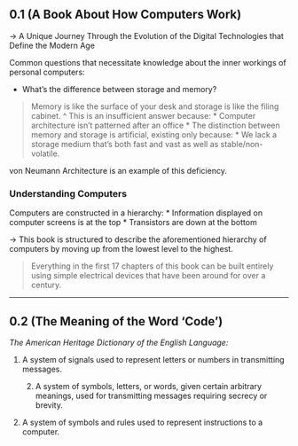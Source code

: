 ## 0.1 (A Book About How Computers Work)
-> A Unique Journey Through the Evolution of the Digital Technologies that Define the Modern Age

Common questions that necessitate knowledge about the inner workings of personal computers:
* What’s the difference between storage and memory?
> Memory is like the surface of your desk and storage is like the filing cabinet.
^ This is an insufficient answer because:
	* Computer architecture isn’t patterned after an office
	* The distinction between memory and storage is artificial, existing only because:
		* We lack a storage medium that’s both fast and vast as well as stable/non-volatile.

von Neumann Architecture is an example of this deficiency.

### Understanding Computers
Computers are constructed in a hierarchy:
	* Information displayed on computer screens is at the top
	* Transistors are down at the bottom

-> This book is structured to describe the aforementioned hierarchy of computers by moving up from the lowest level to the highest.

> Everything in the first 17 chapters of this book can be built entirely using simple electrical devices that have been around for over a century.
 
---

## 0.2 (The Meaning of the Word ‘Code’)
*The American Heritage Dictionary of the English Language:*

1. A system of signals used to represent letters or numbers in transmitting messages.

	2. A system of symbols, letters, or words, given certain arbitrary meanings, used for transmitting messages requiring secrecy or brevity.

3. A system of symbols and rules used to represent instructions to a computer.